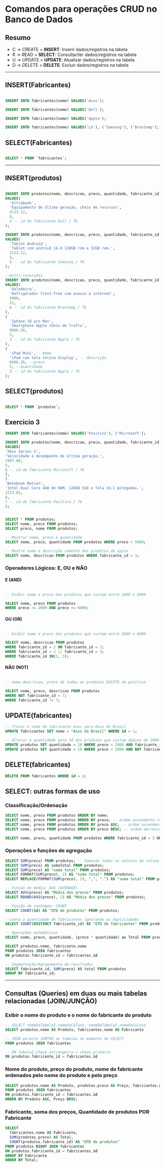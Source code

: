 # Comandos para operações CRUD no Banco de Dados

## Resumo

- C -> *C*REATE = **INSERT**: Inserir dados/registros na tabela
- R -> *R*EAD = **SELECT**: Consultar/ler dados/registros na tabela
- U -> *U*PDATE = **UPDATE**: Atualizar dados/registros na tabela
- D -> *D*ELETE = **DELETE**: Excluir dados/registros na tabela

---

## INSERT(Fabricantes)

```sql

INSERT INTO fabricantes(nome) VALUES('Asus');

INSERT INTO fabricantes(nome) VALUES('Dell');

INSERT INTO fabricantes(nome) VALUES('Apple');

INSERT INTO fabricantes(nome) VALUES('LG'), ('Samsung'), ('Brastemp');
```

## SELECT(Fabricantes)

```sql

SELECT * FROM `fabricantes`;

```

---

## INSERT(produtos)

```sql

INSERT INTO produtos(nome, descricao, preco, quantidade, fabricante_id)
VALUES(
  'Ultrabook',
  'Equipamento de última geração, cheio de recursos',
  4123.12,
  8,
  2 -- id do fabricante Dell / fk
);

INSERT INTO produtos(nome, descricao, preco, quantidade, fabricante_id)
VALUES(
  'Tablet Android',
  'Tablet com android 14.0 128GB rom e 32GB ram.',
  2123.12,
  5,
  5 -- id do fabricante Samsung / fk
);

--multi-inserções
INSERT INTO produtos(nome, descricao, preco, quantidade, fabricante_id)
VALUES(
  'Geladeira',
  'Refrigerador frost-free com acesso à internet',
  5000,
  12,
  6 -- id do fabricante Brastemp / fk
),
(
  'Iphone 18 pro Max',
  'Smartphone Apple cheio de frufru',
  9666.26,
  3,
  3 -- id do fabricante Apple / fk
),
(
  'iPad Mini',-- Nome
  'iPad com tela retina display', -- descrição
  6666.26, --preco
  5, --quantidade
  3 -- id do fabricante Apple / fk
);

```

## SELECT(produtos)

```sql

SELECT * FROM `produtos`;

```

## Exercicio 3

```sql
INSERT INTO fabricantes(nome) VALUES('Positivo'), ('Microsoft');

INSERT INTO produtos(nome, descricao, preco, quantidade, fabricante_id)
VALUES(
'Xbox Series S',
'Velocidade e desempenho de última geração.',
1997.00,
5,
8 -- id do fabricante Microsoft / fk
),
(
'Notebook Motion',
'Intel Dual Core 4GB de RAM, 128GB SSD e Tela 14,1 polegadas.',
1213.65,
8,
7 -- id do fabricante Positivo / fk
);
```

```sql

SELECT * FROM produtos;
SELECT nome, preco FROM produtos;
SELECT preco, nome FROM produtos;

-- Mostrar nome, preco e quantidade
SELECT nome, preco, quantidade FROM produtos WHERE preco < 5000;

-- Mostre nome e descrição somente dos produtos da apple
SELECT nome, descricao FROM produtos WHERE fabricante_id = 3;
```

### Operadores Lógicos: E, OU e NÃO

#### E (AND)

```sql

-- Exibir nome e preco dos produtos que custam entre 2000 e 6000

SELECT nome, preco FROM produtos
WHERE preco >= 2000 AND preco <= 6000;

```

#### OU (OR)

```sql

-- Exibir nome e preco dos produtos que custam entre 2000 e 6000

SELECT nome, descricao FROM produtos
WHERE fabricante_id = 2 OR fabricante_id = 3;
WHERE fabricante_id = 2 || fabricante_id = 3;
WHERE fabricante_id IN(2, 3);

```

#### NÃO (NOT)

```sql

-- nome,descricao, preco de todos os produtos EXCETO da positivo

SELECT nome, preco, descricao FROM produtos
WHERE NOT fabricante_id = 7;
WHERE fabricante_id != 7;

```

## UPDATE(fabricantes)

```sql
-- Trocar o nome da fabricante Asus para Asus do Brasil
UPDATE fabricantes SET nome = "Asus do Brasil" WHERE id = 1;

-- Alterar a quantidade para 10 dos produtos que custam abaixo de 2000 exceto da microsoft
UPDATE produtos SET quantidade = 10 WHERE preco < 2000 AND fabricante_id != 8;
UPDATE produtos SET quantidade = 10 WHERE preco < 2000 AND NOT fabricante_id = 8;
```

## DELETE(fabricantes)

```sql
DELETE FROM fabricantes WHERE id = 4;

```

## SELECT: outras formas de uso

### Classificação/Ordenação

```sql
SELECT nome, preco FROM produtos ORDER BY nome;
SELECT nome, preco FROM produtos ORDER BY preco; -- ordem ascendente (é o padrão)
SELECT nome, preco FROM produtos ORDER BY preco ASC; -- ordem ascendente
SELECT nome, preco FROM produtos ORDER BY preco DESC; -- ordem decrescente

SELECT nome, preco, quantidade FROM produtos WHERE fabricante_id = 5 ORDER BY quantidade;
```

### Operações e funções de agregação

```sql
SELECT SUM(preco) FROM produtos; -- Somando todos os valores da coluna com os preços
SELECT SUM(preco) AS somaTotal FROM produtos;
SELECT SUM(preco) AS "soma total" FROM produtos;
SELECT FORMAT(SUM(preco), 2) AS "soma total" FROM produtos;
SELECT REPLACE(FORMAT(SUM(preco), 2), ",", ".") AS "soma total" FROM produtos;

-- Função de média: AVG (AVERAGE)
SELECT AVG(preco) AS "Média dos precos" FROM produtos;
SELECT ROUND(AVG(preco), 2) AS "Média dos precos" FROM produtos;

-- Função de contagem: COUNT
SELECT COUNT(id) AS "QTD de produtos" FROM produtos;

--conta a quantidade de fabricantes ignorando as duplicidades
SELECT COUNT(DISTINCT fabricante_id) AS "QTD de fabricantes" FROM produtos;

-- Operações matemáticas
SELECT nome, preco, quantidade, (preco * quantidade) as Total FROM produtos;

SELECT produtos.nome, fabricante.nome
FROM produtos JOIN fabricantes
ON produtos.fabricante_id = fabricantes.id

-- Segmentação/Agrupamento de resultados
SELECT fabricante_id, SUM(preco) AS total FROM produtos
GROUP BY fabricante_id;
```

---

## Consultas (Queries) em duas ou mais tabelas relacionadas (JOIN/JUNÇÂO)

### Exibir o nome do produto e o nome do fabricante do produto

```sql
-- SELECT nomeDaTabela1.nomeDaColuna, nomeDaTabela2.nomeDaColuna
SELECT produtos.nome AS Produto, fabricantes.nome AS Fabricante

-- JOIN permite JUNTAR as tabelas no momento do SELECT
FROM produtos JOIN fabricantes

-- ON tabela1.chave_estrangeira = chave_primária
ON produtos.fabricante_id = fabricantes.id
```

### Nome do produto, preço do produto, nome do fabricante ordenados pelo nome do produto e pelo preço

```sql
SELECT produtos.nome AS Produto, produtos.preco AS Preço, fabricantes.nome AS Fabricante
FROM produtos JOIN fabricantes
ON produtos.fabricante_id = fabricantes.id
ORDER BY Produto ASC, Preço DESC;

```

### Fabricante, soma dos preços, Quantidade de produtos POR Fabricante

```sql
SELECT
  fabricantes.nome AS Fabricante,
  SUM(produtos.preco) AS Total,
  COUNT(produtos.fabricante_id) AS "QTD de produtos"
FROM produtos RIGHT JOIN fabricantes
ON produtos.fabricante_id = fabricantes.id
GROUP BY Fabricante
ORDER BY Total;

```
